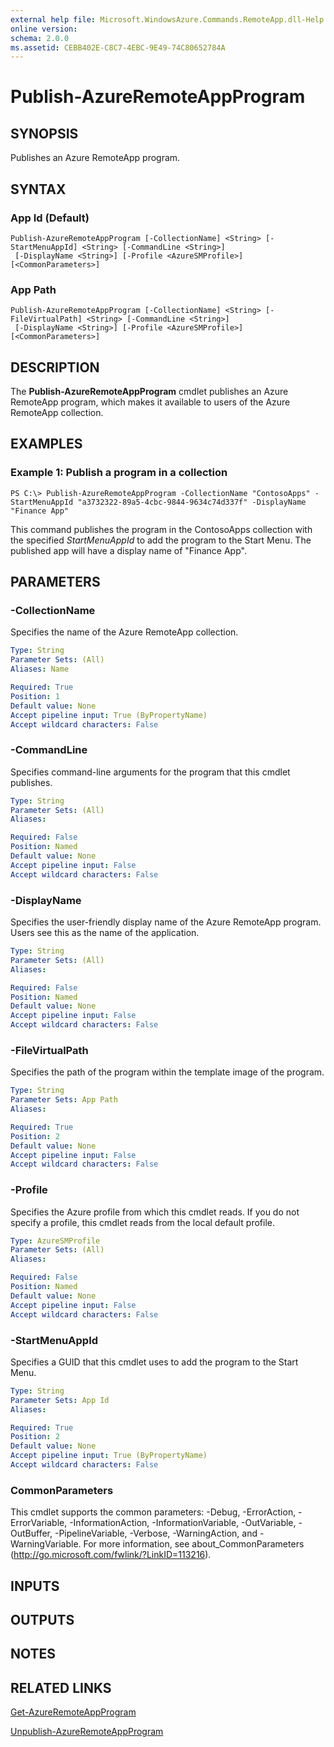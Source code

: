 ```yaml
---
external help file: Microsoft.WindowsAzure.Commands.RemoteApp.dll-Help.xml
online version: 
schema: 2.0.0
ms.assetid: CEBB402E-C8C7-4EBC-9E49-74C80652784A
---
```


# Publish-AzureRemoteAppProgram

## SYNOPSIS
Publishes an Azure RemoteApp program.

## SYNTAX

### App Id (Default)
```
Publish-AzureRemoteAppProgram [-CollectionName] <String> [-StartMenuAppId] <String> [-CommandLine <String>]
 [-DisplayName <String>] [-Profile <AzureSMProfile>] [<CommonParameters>]
```

### App Path
```
Publish-AzureRemoteAppProgram [-CollectionName] <String> [-FileVirtualPath] <String> [-CommandLine <String>]
 [-DisplayName <String>] [-Profile <AzureSMProfile>] [<CommonParameters>]
```

## DESCRIPTION
The **Publish-AzureRemoteAppProgram** cmdlet publishes an Azure RemoteApp program, which makes it available to users of the Azure RemoteApp collection.

## EXAMPLES

### Example 1: Publish a program in a collection
```
PS C:\> Publish-AzureRemoteAppProgram -CollectionName "ContosoApps" -StartMenuAppId "a3732322-89a5-4cbc-9844-9634c74d337f" -DisplayName "Finance App"
```

This command publishes the program in the ContosoApps collection with the specified *StartMenuAppId* to add the program to the Start Menu.
The published app will have a display name of "Finance App".

## PARAMETERS

### -CollectionName
Specifies the name of the Azure RemoteApp collection.

```yaml
Type: String
Parameter Sets: (All)
Aliases: Name

Required: True
Position: 1
Default value: None
Accept pipeline input: True (ByPropertyName)
Accept wildcard characters: False
```

### -CommandLine
Specifies command-line arguments for the program that this cmdlet publishes.

```yaml
Type: String
Parameter Sets: (All)
Aliases: 

Required: False
Position: Named
Default value: None
Accept pipeline input: False
Accept wildcard characters: False
```

### -DisplayName
Specifies the user-friendly display name of the Azure RemoteApp program.
Users see this as the name of the application.

```yaml
Type: String
Parameter Sets: (All)
Aliases: 

Required: False
Position: Named
Default value: None
Accept pipeline input: False
Accept wildcard characters: False
```

### -FileVirtualPath
Specifies the path of the program within the template image of the program.

```yaml
Type: String
Parameter Sets: App Path
Aliases: 

Required: True
Position: 2
Default value: None
Accept pipeline input: False
Accept wildcard characters: False
```

### -Profile
Specifies the Azure profile from which this cmdlet reads.
If you do not specify a profile, this cmdlet reads from the local default profile.

```yaml
Type: AzureSMProfile
Parameter Sets: (All)
Aliases: 

Required: False
Position: Named
Default value: None
Accept pipeline input: False
Accept wildcard characters: False
```

### -StartMenuAppId
Specifies a GUID that this cmdlet uses to add the program to the Start Menu.

```yaml
Type: String
Parameter Sets: App Id
Aliases: 

Required: True
Position: 2
Default value: None
Accept pipeline input: True (ByPropertyName)
Accept wildcard characters: False
```

### CommonParameters
This cmdlet supports the common parameters: -Debug, -ErrorAction, -ErrorVariable, -InformationAction, -InformationVariable, -OutVariable, -OutBuffer, -PipelineVariable, -Verbose, -WarningAction, and -WarningVariable. For more information, see about_CommonParameters (http://go.microsoft.com/fwlink/?LinkID=113216).

## INPUTS

## OUTPUTS

## NOTES

## RELATED LINKS

[Get-AzureRemoteAppProgram](./Get-AzureRemoteAppProgram.md)

[Unpublish-AzureRemoteAppProgram](./Unpublish-AzureRemoteAppProgram.md)


